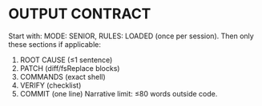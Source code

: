 # OUTPUT CONTRACT
Start with: MODE: SENIOR, RULES: LOADED (once per session).
Then only these sections if applicable:
1) ROOT CAUSE (≤1 sentence)
2) PATCH (diff/fsReplace blocks)
3) COMMANDS (exact shell)
4) VERIFY (checklist)
5) COMMIT (one line)
Narrative limit: ≤80 words outside code.